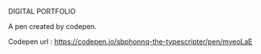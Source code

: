 DIGITAL PORTFOLIO
  

A pen created by codepen.

Codepen url : https://codepen.io/sbphonnq-the-typescripter/pen/myeoLaE

